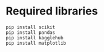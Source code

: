 # Required libraries


```
pip install scikit
pip install pandas
pip install kagglehub
pip install matplotlib
```